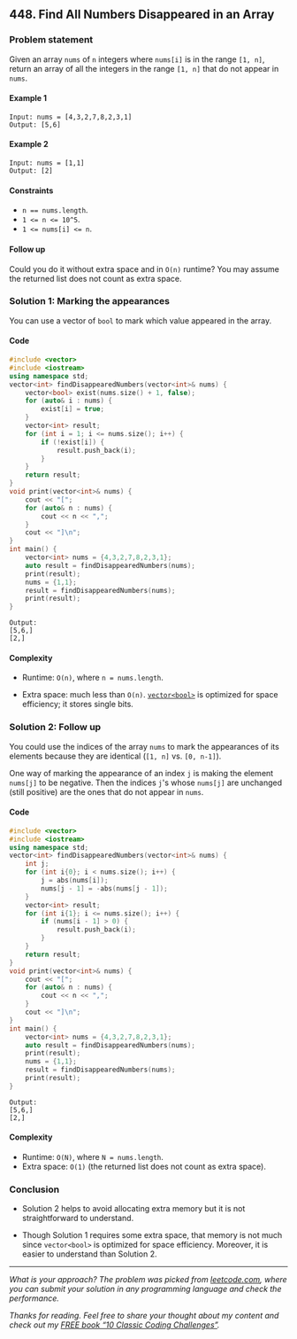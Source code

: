 ## 448. Find All Numbers Disappeared in an Array

### Problem statement
Given an array `nums` of `n` integers where `nums[i]` is in the range `[1, n]`, return an array of all the integers in the range `[1, n]` that do not appear in `nums`.

#### Example 1
```plain
Input: nums = [4,3,2,7,8,2,3,1]
Output: [5,6]
```

#### Example 2
```plain
Input: nums = [1,1]
Output: [2]
```

#### Constraints
* `n == nums.length`.
* `1 <= n <= 10^5`.
* `1 <= nums[i] <= n`.
 

#### Follow up
Could you do it without extra space and in `O(n)` runtime? You may assume the returned list does not count as extra space.

### Solution 1: Marking the appearances

You can use a vector of `bool` to mark which value appeared in the array.

#### Code

```cpp
#include <vector>
#include <iostream>
using namespace std;
vector<int> findDisappearedNumbers(vector<int>& nums) {        
    vector<bool> exist(nums.size() + 1, false);        
    for (auto& i : nums) {
        exist[i] = true;
    }
    vector<int> result;
    for (int i = 1; i <= nums.size(); i++) {
        if (!exist[i]) {
            result.push_back(i);
        }
    }
    return result;
}
void print(vector<int>& nums) {
    cout << "[";
    for (auto& n : nums) {
        cout << n << ",";
    }
    cout << "]\n";
}
int main() {
    vector<int> nums = {4,3,2,7,8,2,3,1};
    auto result = findDisappearedNumbers(nums);
    print(result);
    nums = {1,1};
    result = findDisappearedNumbers(nums);
    print(result);
}
```
```plain
Output:
[5,6,]
[2,]
```

#### Complexity

* Runtime: `O(n)`, where `n = nums.length`.
    
* Extra space: much less than `O(n)`. [`vector<bool>`](https://en.cppreference.com/w/cpp/container/vector_bool) is optimized for space efficiency; it stores single bits.
    

### Solution 2: Follow up

You could use the indices of the array `nums` to mark the appearances of its elements because they are identical (`[1, n]` vs. `[0, n-1]`).

One way of marking the appearance of an index `j` is making the element `nums[j]` to be negative. Then the indices `j`'s whose `nums[j]` are unchanged (still positive) are the ones that do not appear in `nums`.

#### Code

```cpp
#include <vector>
#include <iostream>
using namespace std;
vector<int> findDisappearedNumbers(vector<int>& nums) {
    int j;
    for (int i{0}; i < nums.size(); i++) {
        j = abs(nums[i]);
        nums[j - 1] = -abs(nums[j - 1]);
    }
    vector<int> result;
    for (int i{1}; i <= nums.size(); i++) {
        if (nums[i - 1] > 0) {
            result.push_back(i);
        }
    }
    return result;
}
void print(vector<int>& nums) {
    cout << "[";
    for (auto& n : nums) {
        cout << n << ",";
    }
    cout << "]\n";
}
int main() {
    vector<int> nums = {4,3,2,7,8,2,3,1};
    auto result = findDisappearedNumbers(nums);
    print(result);
    nums = {1,1};
    result = findDisappearedNumbers(nums);
    print(result);
}
```

```plaintext
Output:
[5,6,]
[2,]
```

#### Complexity

* Runtime: `O(N)`, where `N = nums.length`.
* Extra space: `O(1)` (the returned list does not count as extra space).

### Conclusion

* Solution 2 helps to avoid allocating extra memory but it is not straightforward to understand.
    
* Though Solution 1 requires some extra space, that memory is not much since `vector<bool>` is optimized for space efficiency. Moreover, it is easier to understand than Solution 2.


---

*What is your approach? The problem was picked from [leetcode.com](https://leetcode.com/problems/find-all-numbers-disappeared-in-an-array/), where you can submit your solution in any programming language and check the performance.*

*Thanks for reading. Feel free to share your thought about my content and check out my [FREE book “10 Classic Coding Challenges”](https://nhutnguyen.gumroad.com/l/10_classic).*